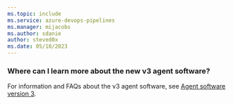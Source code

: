 ```yaml
---
ms.topic: include
ms.service: azure-devops-pipelines
ms.manager: mijacobs
ms.author: sdanie
author: steved0x
ms.date: 05/10/2023
---
```


### Where can I learn more about the new v3 agent software?

For information and FAQs about the v3 agent software, see [Agent software version 3](../v3-agent.md).